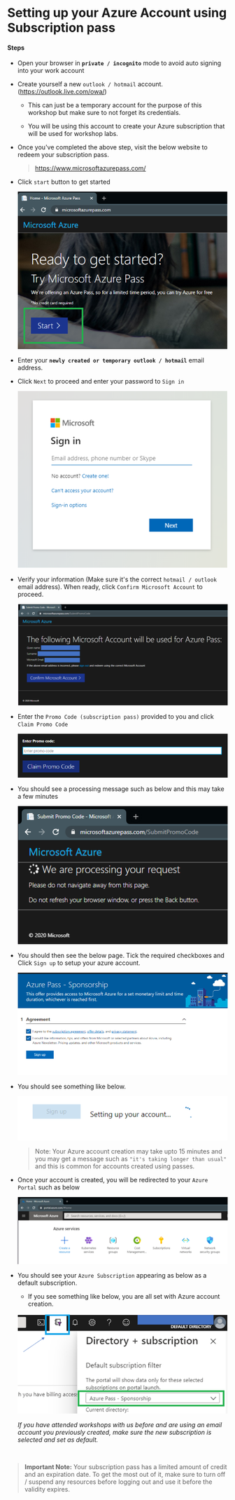 # Setting up your Azure Account using Subscription pass

#### Steps

* Open your browser in **`private / incognito`** mode to avoid auto signing into your work account

* Create yourself a new `outlook / hotmail` account. (https://outlook.live.com/owa/)

    * This can just be a temporary account for the purpose of this workshop but make sure to not forget its credentials. 

    * You will be using this account to create your Azure subscription that will be used for workshop labs. 

* Once you've completed the above step, visit the below website to redeem your subscription pass.

    > https://www.microsoftazurepass.com/
   
* Click `start` button to get started 

    ![Azure Subscription Pass Website](./assets/azure_pass_homepage.png)

* Enter your **`newly created or temporary outlook / hotmail`** email address. 

* Click `Next` to proceed and enter your password to `Sign in`

    ![Azure Subscription Pass Website](./assets/login_box.png)

* Verify your information (Make sure it's the correct `hotmail / outlook` email address). When ready, click `Confirm Microsoft Account` to proceed. 

    ![Azure Subscription Pass Website](./assets/confirmation_page.png)

* Enter the `Promo Code (subscription pass)` provided to you and click `Claim Promo Code`

    ![Azure Subscription Pass Website](./assets/promo_code_box.png)

* You should see a processing message such as below and this may take a few minutes

    ![Azure Subscription Pass Website](./assets/processing_message.png)

* You should then see the below page. Tick the required checkboxes and Click `Sign up` to setup your azure account.

    ![Azure Subscription Pass Website](./assets/pass_sponsorship_signup.png)

* You should see something like below. 

    ![Azure Subscription Pass Website](./assets/setting_up_account.png)

    > Note: Your Azure account creation may take upto 15 minutes and you may get a message such as `"it's taking longer than usual"` and this is common for accounts created using passes.
    
* Once your account is created, you will be redirected to your `Azure Portal` such as below

    ![Azure Subscription Pass Website](./assets/azure_portal.png)

* You should see your `Azure Subscription` appearing as below as a default subscription.

    * If you see something like below, you are all set with Azure account creation.

    ![Azure Subscription Pass Website](./assets/azure_portal_default_subscription.png)
  
    _If you have attended workshops with us before and are using an email account you previously created, make sure the new subscription is selected and set as default._

<br /> 

> **Important Note:** 
 Your subscription pass has a limited amount of credit and an expiration date. To get the most out of it, make sure to turn off / suspend any resources before logging out and use it before the validity expires.


